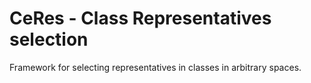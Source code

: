# CeRes - Class Representatives selection
Framework for selecting representatives in classes in arbitrary spaces.
